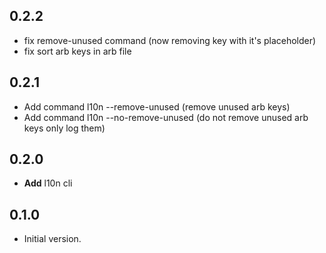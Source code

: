 ## 0.2.2

- fix remove-unused command (now removing key with it's placeholder)
- fix sort arb keys in arb file

## 0.2.1

- Add command l10n --remove-unused (remove unused arb keys)
- Add command l10n --no-remove-unused (do not remove unused arb keys only log them)

## 0.2.0

- **Add** l10n cli
  
## 0.1.0

- Initial version.
